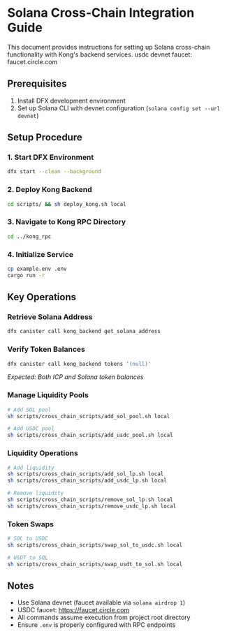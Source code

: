 # Solana Cross-Chain Integration Guide

This document provides instructions for setting up Solana cross-chain functionality with Kong's backend services.
usdc devnet faucet: faucet.circle.com

## Prerequisites
1. Install DFX development environment
2. Set up Solana CLI with devnet configuration (`solana config set --url devnet`)

## Setup Procedure

### 1. Start DFX Environment
```sh
dfx start --clean --background
```

### 2. Deploy Kong Backend
```sh
cd scripts/ && sh deploy_kong.sh local
```

### 3. Navigate to Kong RPC Directory
```sh
cd ../kong_rpc
```

### 4. Initialize Service
```sh
cp example.env .env
cargo run -r
```

## Key Operations

### Retrieve Solana Address
```sh
dfx canister call kong_backend get_solana_address
```

### Verify Token Balances
```sh
dfx canister call kong_backend tokens '(null)'
```
*Expected: Both ICP and Solana token balances*

### Manage Liquidity Pools
```sh
# Add SOL pool
sh scripts/cross_chain_scripts/add_sol_pool.sh local

# Add USDC pool
sh scripts/cross_chain_scripts/add_usdc_pool.sh local
```

### Liquidity Operations
```sh
# Add liquidity
sh scripts/cross_chain_scripts/add_sol_lp.sh local
sh scripts/cross_chain_scripts/add_usdc_lp.sh local

# Remove liquidity
sh scripts/cross_chain_scripts/remove_sol_lp.sh local
sh scripts/cross_chain_scripts/remove_usdc_lp.sh local
```

### Token Swaps
```sh
# SOL to USDC
sh scripts/cross_chain_scripts/swap_sol_to_usdc.sh local

# USDT to SOL
sh scripts/cross_chain_scripts/swap_usdt_to_sol.sh local
```

## Notes
- Use Solana devnet (faucet available via `solana airdrop 1`)
- USDC faucet: https://faucet.circle.com
- All commands assume execution from project root directory
- Ensure `.env` is properly configured with RPC endpoints